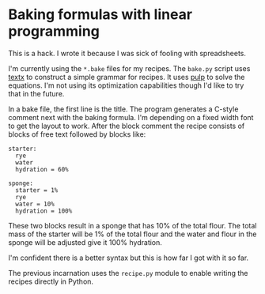 # Baking formulas with linear programming

This is a hack. I wrote it because I was sick of fooling with
spreadsheets.

I'm currently using the `*.bake` files for my recipes. The `bake.py` script
uses [textx](https://textx.github.io/textX/) to construct a simple grammar
for recipes. It uses [pulp](https://coin-or.github.io/pulp/) to solve the
equations. I'm not using its optimization capabilities though I'd like to
try that in the future.

In a bake file, the first line is the title. The program generates a C-style comment next with the baking formula. I'm depending on a fixed width font to
get the layout to work. After the block comment the recipe consists of blocks of free text followed by blocks like:

```
starter:
  rye
  water
  hydration = 60%

sponge:
  starter = 1%
  rye
  water = 10%
  hydration = 100%
```

These two blocks result in a sponge that has 10% of the total flour. The total
mass of the starter will be 1% of the total flour and the water and flour in
the sponge will be adjusted give it 100% hydration.

I'm confident there is a better syntax but this is how far I got with it so
far.

The previous incarnation uses the `recipe.py` module to enable writing the
recipes directly in Python.
